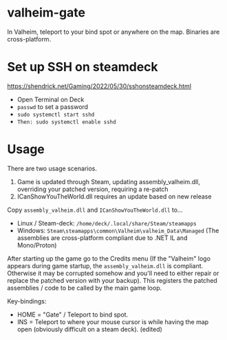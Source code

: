 # valheim-gate
In Valheim, teleport to your bind spot or anywhere on the map. Binaries are cross-platform.

# Set up SSH on steamdeck
https://shendrick.net/Gaming/2022/05/30/sshonsteamdeck.html

* Open Terminal on Deck
* `passwd` to set a password
* `sudo systemctl start sshd`
* `Then: sudo systemctl enable sshd`

# Usage

There are two usage scenarios.
1. Game is updated through Steam, updating assembly_valheim.dll, overriding your patched version, requiring a re-patch
2. ICanShowYouTheWorld.dll requires an update based on new release

<more here>

Copy `assembly_valheim.dll` and `ICanShowYouTheWorld.dll` to...

- Linux / Steam-deck:  `/home/deck/.local/share/Steam/steamapps`
- Windows:  `Steam\steamapps\common\Valheim\valheim_Data\Managed` 
(The assemblies are cross-platform compliant due to .NET IL and Mono/Proton)

After starting up the game go to the  Credits menu (If  the "Valheim" logo appears during game startup, the `assembly_valheim.dll` is compliant. Otherwise it may be corrupted somehow and you'll need to either repair or replace the patched version with your backup). This registers the patched assemblies / code to be called by the main game loop.

Key-bindings:

- HOME =  "Gate" / Teleport to bind spot.
- INS   = Teleport to where your mouse cursor is while having the map open (obviously difficult on a steam deck). (edited)

